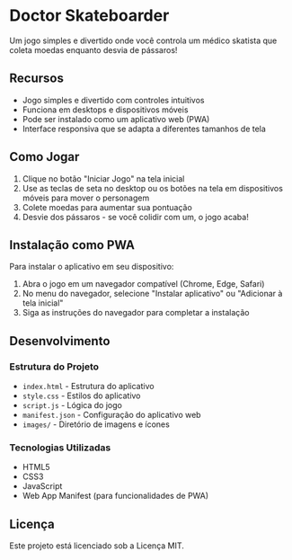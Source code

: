 # Doctor Skateboarder

Um jogo simples e divertido onde você controla um médico skatista que coleta moedas enquanto desvia de pássaros!

## Recursos

- Jogo simples e divertido com controles intuitivos
- Funciona em desktops e dispositivos móveis
- Pode ser instalado como um aplicativo web (PWA)
- Interface responsiva que se adapta a diferentes tamanhos de tela

## Como Jogar

1. Clique no botão "Iniciar Jogo" na tela inicial
2. Use as teclas de seta no desktop ou os botões na tela em dispositivos móveis para mover o personagem
3. Colete moedas para aumentar sua pontuação
4. Desvie dos pássaros - se você colidir com um, o jogo acaba!

## Instalação como PWA

Para instalar o aplicativo em seu dispositivo:

1. Abra o jogo em um navegador compatível (Chrome, Edge, Safari)
2. No menu do navegador, selecione "Instalar aplicativo" ou "Adicionar à tela inicial"
3. Siga as instruções do navegador para completar a instalação

## Desenvolvimento

### Estrutura do Projeto

- `index.html` - Estrutura do aplicativo
- `style.css` - Estilos do aplicativo
- `script.js` - Lógica do jogo
- `manifest.json` - Configuração do aplicativo web
- `images/` - Diretório de imagens e ícones

### Tecnologias Utilizadas

- HTML5
- CSS3
- JavaScript
- Web App Manifest (para funcionalidades de PWA)

## Licença

Este projeto está licenciado sob a Licença MIT. 